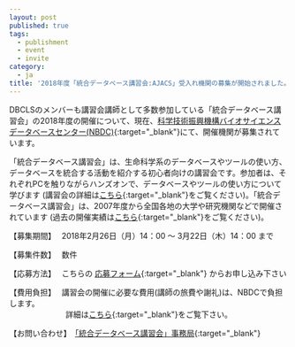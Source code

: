 ```yaml
---
layout: post
published: true
tags:
  - publishment
  - event
  - invite
category:
  - ja
title: '2018年度「統合データベース講習会:AJACS」受入れ機関の募集が開始されました。'
---
```

DBCLSのメンバーも講習会講師として多数参加している「統合データベース講習会」の2018年度の開催について、現在、[科学技術振興機構バイオサイエンスデータベースセンター(NBDC)](http://biosciencedbc.jp/){:target="_blank"}にて、開催機関が募集されています。

 

「統合データベース講習会」は、生命科学系のデータベースやツールの使い方、データベースを統合する活動を紹介する初心者向けの講習会です。参加者は、それぞれPCを触りながらハンズオンで、データベースやツールの使い方について学びます (講習会の詳細は[こちら](http://events.biosciencedbc.jp/training/application/faq){:target="_blank"}をご覧ください)。「統合データベース講習会」は、2007年度から全国各地の大学や研究機関などで開催されています (過去の開催実績は[こちら](http://events.biosciencedbc.jp/training/application/archives){:target="_blank"}をご覧ください)。


【募集期間】　 2018年2月26日（月）14：00 ～ 3月22日（木）14：00 まで


【募集件数】　 数件


【応募方法】　 こちらの [応募フォーム](https://form.jst.go.jp/enquetes/ajacs2018_application){:target="_blank"} からお申し込み下さい


【費用負担】　 講習会の開催に必要な費用(講師の旅費や謝礼)は、NBDCで負担します。  
　　　　　　　 詳細は[こちら](https://events.biosciencedbc.jp/training/application/faq#16){:target="_blank"}をご覧下さい。


【お問い合わせ】　[「統合データベース講習会」事務局](http://events.biosciencedbc.jp/training/application/contactus){:target="_blank"}
